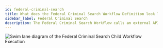 ```yaml
---
id: federal-criminal-search
title: What does the Federal Criminal Search Workflow Definition look like?
sidebar_label: Federal Criminal Search
description: The Federal Criminal Search Workflow calls an external API via an Activity Execution and returns the results.
---
```


<!--SNIPSTART background-checks-federal-criminal-workflow-definition-->
<!--SNIPEND-->

![Swim lane diagram of the Federal Criminal Search Child Workflow Execution](/diagrams/background-checks/federal-criminal-search-flow.svg)
